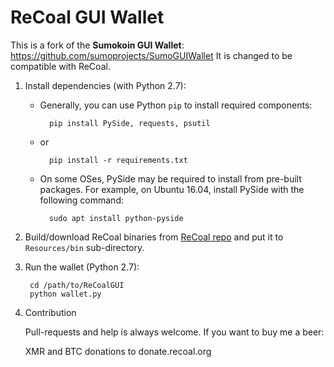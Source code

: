 # ReCoal GUI Wallet

This is a fork of the **Sumokoin GUI Wallet**: https://github.com/sumoprojects/SumoGUIWallet
It is changed to be compatible with ReCoal.


1. Install dependencies (with Python 2.7):

	* Generally, you can use Python `pip` to install required components:
		
			pip install PySide, requests, psutil
	
	* or
			
			pip install -r requirements.txt 
	
	* On some OSes, PySide may be required to install from pre-built packages. For example, on Ubuntu 16.04, install PySide with the following command:
			
			sudo apt install python-pyside


2. Build/download ReCoal binaries from [ReCoal repo](https://github.com/ReCoal/recoal/releases) and put it to `Resources/bin` sub-directory.

3. Run the wallet (Python 2.7):
		
		cd /path/to/ReCoalGUI
		python wallet.py

4. Contribution

	Pull-requests and help is always welcome. If you want to buy me a beer:
	
	XMR and BTC donations to donate.recoal.org
